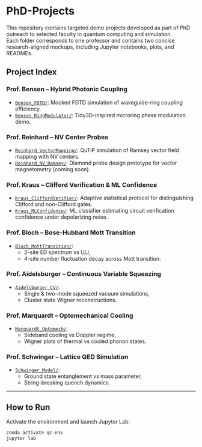 # PhD-Projects

This repository contains targeted demo projects developed as part of PhD outreach to selected faculty in quantum computing and simulation.  
Each folder corresponds to one professor and contains two concise research-aligned mockups, including Jupyter notebooks, plots, and READMEs.

## Project Index

### Prof. Benson – Hybrid Photonic Coupling
- [`Benson_FDTD/`](./Benson_FDTD): Mocked FDTD simulation of waveguide-ring coupling efficiency.
- [`Benson_RingModulator/`](./Benson_RingModulator): Tidy3D-inspired microring phase modulation demo.

### Prof. Reinhard – NV Center Probes
- [`Reinhard_VectorMapping/`](./Reinhard_VectorMapping): QuTiP simulation of Ramsey vector field mapping with NV centers.
- [`Reinhard_NV_Ramsey/`](./Reinhard_NV_Ramsey): Diamond probe design prototype for vector magnetometry (coming soon).

### Prof. Kraus – Clifford Verification & ML Confidence
- [`Kraus_CliffordVerifier/`](./Kraus_CliffordVerifier): Adaptive statistical protocol for distinguishing Clifford and non-Clifford gates.
- [`Kraus_MLConfidence/`](./Kraus_MLConfidence): ML classifier estimating circuit verification confidence under depolarizing noise.

### Prof. Bloch – Bose-Hubbard Mott Transition
- [`Bloch_MottTransition/`](./Bloch_MottTransition): 
  - 2-site ED spectrum vs U/J,
  - 4-site number fluctuation decay across Mott transition.

### Prof. Aidelsburger – Continuous Variable Squeezing
- [`Aidelsburger_CV/`](./Aidelsburger_CV): 
  - Single & two-mode squeezed vacuum simulations,
  - Cluster state Wigner reconstructions.

### Prof. Marquardt – Optomechanical Cooling
- [`Marquardt_Optomech/`](./Marquardt_Optomech): 
  - Sideband cooling vs Doppler regime,
  - Wigner plots of thermal vs cooled phonon states.

### Prof. Schwinger – Lattice QED Simulation
- [`Schwinger_Model/`](./Schwinger_Model):
  - Ground state entanglement vs mass parameter,
  - String-breaking quench dynamics.

---

## How to Run
Activate the environment and launch Jupyter Lab:
```bash
conda activate qc-env
jupyter lab
```